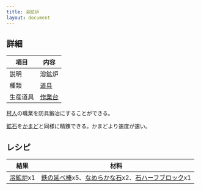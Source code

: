 ```yaml
---
title: 溶鉱炉
layout: document
---
```

## 詳細

|項目|内容|
|---|---|
|説明|溶鉱炉|
|種類|[道具](道具)|
|生産道具|[作業台](作業台)|

[村人](村人)の職業を防具鍛冶にすることができる。

[鉱石](鉱石)を[かまど](かまど)と同様に精錬できる。かまどより速度が速い。

## レシピ

|結果|材料|
|---|---|
|[溶鉱炉](溶鉱炉)x1|[鉄の延べ棒](鉄の延べ棒)x5、[なめらかな石](なめらかな石)x2、[石ハーフブロック](石ハーフブロック)x1|

